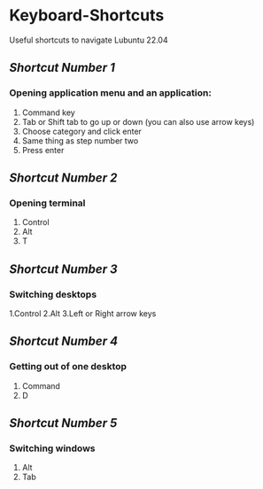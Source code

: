# Keyboard-Shortcuts
Useful shortcuts to navigate Lubuntu 22.04

## *Shortcut Number 1*
### Opening application menu and an application:
1. Command key
2. Tab or Shift tab to go up or down (you can also use arrow keys)
3. Choose category and click enter
4. Same thing as step number two
5. Press enter

## *Shortcut Number 2*
### Opening terminal
1. Control
2. Alt
3. T

## *Shortcut Number 3*
### Switching desktops
1.Control
2.Alt 
3.Left or Right arrow keys

## *Shortcut Number 4*
### Getting out of one desktop
1. Command
2. D

## *Shortcut Number 5*
### Switching windows
1. Alt 
2. Tab
